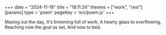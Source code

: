 +++
date = "2024-11-18"
title = "18.11.24"
themes = ["work", "rest"]
[params]
  type = 'poem'
  pageKey = 'src/poem.js'
+++

Maxing out the day,
It's brimming full of work,
A hearty glass to overflowing,
Reaching now the goal as set,
And now to bed.
